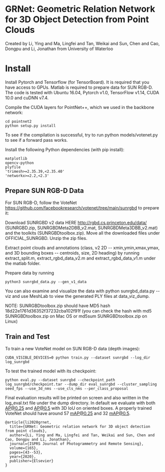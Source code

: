 # GRNet: Geometric Relation Network for 3D Object Detection from Point Clouds
Created by Li, Ying and Ma, Lingfei and Tan, Weikai and Sun, Chen and Cao, Dongpu and Li, Jonathan from University of Waterloo


# Install
Install Pytorch and Tensorflow (for TensorBoard). It is required that you have access to GPUs. Matlab is required to prepare data for SUN RGB-D. The code is tested with Ubuntu 16.04, Pytorch v1.0, TensorFlow v1.14, CUDA 10.0 and cuDNN v7.4. 

Compile the CUDA layers for PointNet++, which we used in the backbone network:

    cd pointnet2
    python setup.py install
To see if the compilation is successful, try to run python models/votenet.py to see if a forward pass works.

Install the following Python dependencies (with pip install):

    matplotlib
    opencv-python
    plyfile
    'trimesh>=2.35.39,<2.35.40'
    'networkx>=2.2,<2.3'

## Prepare SUN RGB-D Data

For SUN RGB-D, follow the VoteNet https://github.com/facebookresearch/votenet/tree/main/sunrgbd to prepare it:

Download SUNRGBD v2 data HERE http://rgbd.cs.princeton.edu/data/ (SUNRGBD.zip, SUNRGBDMeta2DBB_v2.mat, SUNRGBDMeta3DBB_v2.mat) and the toolkits (SUNRGBDtoolbox.zip). Move all the downloaded files under OFFICIAL_SUNRGBD. Unzip the zip files.

Extract point clouds and annotations (class, v2 2D -- xmin,ymin,xmax,ymax, and 3D bounding boxes -- centroids, size, 2D heading) by running extract_split.m, extract_rgbd_data_v2.m and extract_rgbd_data_v1.m under the matlab folder.

Prepare data by running

    python3 sunrgbd_data.py --gen_v1_data

You can also examine and visualize the data with python sunrgbd_data.py --viz and use MeshLab to view the generated PLY files at data_viz_dump.

NOTE: SUNRGBDtoolbox.zip should have MD5 hash 18d22e1761d36352f37232cba102f91f (you can check the hash with md5 SUNRGBDtoolbox.zip on Mac OS or md5sum SUNRGBDtoolbox.zip on Linux)

## Train and Test
To train a new VoteNet model on SUN RGB-D data (depth images):

    CUDA_VISIBLE_DEVICES=0 python train.py --dataset sunrgbd --log_dir log_sunrgbd
    
To test the trained model with its checkpoint:

    python eval.py --dataset sunrgbd --checkpoint_path log_sunrgbd/checkpoint.tar --dump_dir eval_sunrgbd --cluster_sampling seed_fps --use_3d_nms --use_cls_nms --per_class_proposal
    
Final evaluation results will be printed on screen and also written in the log_eval.txt file under the dump directory. In default we evaluate with both AP@0.25 and AP@0.5 with 3D IoU on oriented boxes. A properly trained VoteNet should have around 57 mAP@0.25 and 32 mAP@0.5.


```
@article{li2020grnet,
  title={GRNet: Geometric relation network for 3D object detection from point clouds},
  author={Li, Ying and Ma, Lingfei and Tan, Weikai and Sun, Chen and Cao, Dongpu and Li, Jonathan},
  journal={ISPRS Journal of Photogrammetry and Remote Sensing},
  volume={165},
  pages={43--53},
  year={2020},
  publisher={Elsevier}
}

```
